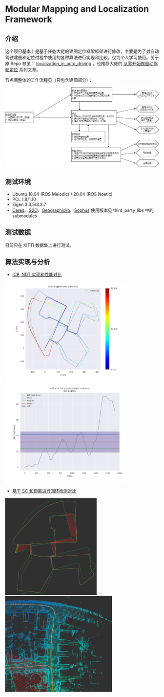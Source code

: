 # Modular Mapping and Localization Framework

## 介绍

这个项目基本上是基于任乾大佬的建图定位框架框架进行修改，主要是为了对自动驾驶建图和定位过程中使用的各种算法进行实现和比较。仅为个人学习使用。关于原 Repo 参见： [localization_in_auto_driving](https://github.com/Little-Potato-1990/localization_in_auto_driving) ，也推荐大佬的 [从零开始做自动驾驶定位](https://zhuanlan.zhihu.com/c_1114864226103037952) 系列文章。

节点间整体的工作流程见（只包含建图部分）：

![工作流程](./imgs/general-workflow.png)

## 测试环境

- Ubuntu 18.04 (ROS Melodic) / 20.04 (ROS Noetic)
- PCL 1.8/1.10
- Eigen 3.3.5/3.3.7
- [Ceres](https://github.com/ceres-solver/ceres-solver/tree/276d24c73a8c80e77ce822ed4ab6e6286fd2870b)、[G2O](https://github.com/RainerKuemmerle/g2o/tree/f3b1cbb0048197d73cf363cb1c26897493e1aa2b)、[Geographiclib](https://github.com/geographiclib/geographiclib/tree/920702bc36ea13c384686556f25fb6369141a8e1)、[Sophus](https://github.com/strasdat/Sophus/tree/49a7e1286910019f74fb4f0bb3e213c909f8e1b7) 使用版本见 third_party_libs 中的 submodules

## 测试数据

目前只在 KITTI 数据集上进行测试。

## 算法实现与分析

- [ICP, NDT 实现和性能对比](https://xiaotaoguo.com/p/pointcloud-registration/)
<p align='float: right'>
    <img src="./results/registration_analysis/SVD-ICP/traj.png" alt="drawing" width="400"/>
    <img src="./results/registration_analysis/SVD-ICP/ape.png" alt="drawing" width="400"/>
</p>

- [基于 SC 和距离进行回环检测对比](https://xiaotaoguo.com/p/lidar_loop_closure/)

<p align='float: right'>
    <img src="./results/loop_closing_analysis/scan_context/rviz_traj.png" alt="drawing" width="300"/>
    <img src="./results/loop_closing_analysis/map_imgs/map_case_1.png" alt="drawing" width="350"/>
</p>
